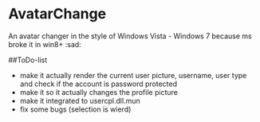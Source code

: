 # AvatarChange
An avatar changer in the style of Windows Vista - Windows 7 because ms broke it in win8+ :sad:

##ToDo-list
- make it actually render the current user picture, username, user type and check if the account is password protected
- make it so it actually changes the profile picture
- make it integrated to usercpl.dll.mun
- fix some bugs (selection is wierd)
